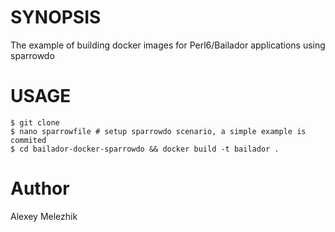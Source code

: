 # SYNOPSIS

The example of building docker images for Perl6/Bailador applications using sparrowdo

# USAGE

    $ git clone
    $ nano sparrowfile # setup sparrowdo scenario, a simple example is commited  
    $ cd bailador-docker-sparrowdo && docker build -t bailador .

# Author

Alexey Melezhik


